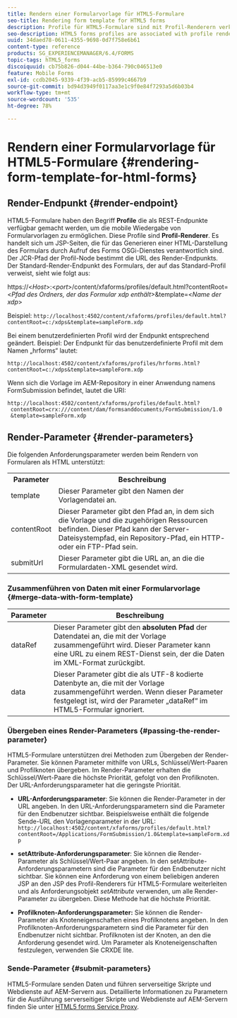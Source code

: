 ```yaml
---
title: Rendern einer Formularvorlage für HTML5-Formulare
seo-title: Rendering form template for HTML5 forms
description: Profile für HTML5-Formulare sind mit Profil-Renderern verknüpft. Profil-Renderer sind JSP-Seiten, auf denen Formulare im HTML-Format generiert werden. Dazu werden Forms OSGi-Dienste aufgerufen.
seo-description: HTML5 forms profiles are associated with profile renders. Profile Renders are JSP pages responsible for generating HTML representation of the form by calling the Forms OSGi service.
uuid: 34daed78-0611-4355-9698-0d7f758e6b61
content-type: reference
products: SG_EXPERIENCEMANAGER/6.4/FORMS
topic-tags: hTML5_forms
discoiquuid: cb75b826-d044-44be-b364-790c046513e0
feature: Mobile Forms
exl-id: ccdb2045-9339-4f39-acb5-85999c4667b9
source-git-commit: bd94d3949f0117aa3e1c9f0e84f7293a5d6b03b4
workflow-type: tm+mt
source-wordcount: '535'
ht-degree: 78%

---
```


# Rendern einer Formularvorlage für HTML5-Formulare {#rendering-form-template-for-html-forms}

## Render-Endpunkt {#render-endpoint}

HTML5-Formulare haben den Begriff **Profile** die als REST-Endpunkte verfügbar gemacht werden, um die mobile Wiedergabe von Formularvorlagen zu ermöglichen. Diese Profile sind **Profil-Renderer**. Es handelt sich um JSP-Seiten, die für das Generieren einer HTML-Darstellung des Formulars durch Aufruf des Forms OSGi-Dienstes verantwortlich sind. Der JCR-Pfad der Profil-Node bestimmt die URL des Render-Endpunkts. Der Standard-Render-Endpunkt des Formulars, der auf das Standard-Profil verweist, sieht wie folgt aus:

https://&lt;*Host*>:&lt;*port*>/content/xfaforms/profiles/default.html?contentRoot=&lt;*Pfad des Ordners, der das Formular xdp enthält*>&amp;template=&lt;*Name der xdp*>

Beispiel: `http://localhost:4502/content/xfaforms/profiles/default.html?contentRoot=c:/xdps&template=sampleForm.xdp`

Bei einem benutzerdefinierten Profil wird der Endpunkt entsprechend geändert. Beispiel: Der Endpunkt für das benutzerdefinierte Profil mit dem Namen „hrforms“ lautet:

`http://localhost:4502/content/xfaforms/profiles/hrforms.html?contentRoot=c:/xdps&template=sampleForm.xdp`

Wenn sich die Vorlage im AEM-Repository in einer Anwendung namens FormSubmission befindet, lautet die URI:

```
http://localhost:4502/content/xfaforms/profiles/default.html?
 contentRoot=crx:///content/dam/formsanddocuments/FormSubmission/1.0
 &template=sampleForm.xdp
```

## Render-Parameter {#render-parameters}

Die folgenden Anforderungsparameter werden beim Rendern von Formularen als HTML unterstützt:

<table> 
 <tbody> 
  <tr> 
   <th><strong>Parameter </strong></th> 
   <th><strong>Beschreibung</strong></th> 
  </tr> 
  <tr> 
   <td>template<br /> </td> 
   <td>Dieser Parameter gibt den Namen der Vorlagendatei an.<br /> </td> 
  </tr> 
  <tr> 
   <td>contentRoot<br /> </td> 
   <td>Dieser Parameter gibt den Pfad an, in dem sich die Vorlage und die zugehörigen Ressourcen befinden. Dieser Pfad kann der Server-Dateisystempfad, ein Repository-Pfad, ein HTTP- oder ein FTP-Pfad sein.<br /> </td> 
  </tr> 
  <tr> 
   <td>submitUrl<br /> </td> 
   <td>Dieser Parameter gibt die URL an, an die die Formulardaten-XML gesendet wird.<br /> </td> 
  </tr> 
 </tbody> 
</table>

### Zusammenführen von Daten mit einer Formularvorlage {#merge-data-with-form-template}

| Parameter | Beschreibung |
|---|---|
| dataRef | Dieser Parameter gibt den **absoluten Pfad** der Datendatei an, die mit der Vorlage zusammengeführt wird. Dieser Parameter kann eine URL zu einem REST-Dienst sein, der die Daten im XML-Format zurückgibt. |
| data | Dieser Parameter gibt die als UTF-8 kodierte Datenbyte an, die mit der Vorlage zusammengeführt werden. Wenn dieser Parameter festgelegt ist, wird der Parameter „dataRef“ im HTML5-Formular ignoriert. |

### Übergeben eines Render-Parameters {#passing-the-render-parameter}

HTML5-Formulare unterstützen drei Methoden zum Übergeben der Render-Parameter. Sie können Parameter mithilfe von URLs, Schlüssel/Wert-Paaren und Profilknoten übergeben. Im Render-Parameter erhalten die Schlüssel/Wert-Paare die höchste Priorität, gefolgt von den Profilknoten. Der URL-Anforderungsparameter hat die geringste Priorität.

* **URL-Anforderungsparameter**: Sie können die Render-Parameter in der URL angeben. In den URL-Anforderungsparametern sind die Parameter für den Endbenutzer sichtbar. Beispielsweise enthält die folgende Sende-URL den Vorlagenparameter in der URL: `http://localhost:4502/content/xfaforms/profiles/default.html?contentRoot=/Applications/FormSubmission/1.0&template=sampleForm.xdp`

* **setAttribute-Anforderungsparameter**: Sie können die Render-Parameter als Schlüssel/Wert-Paar angeben. In den setAttribute-Anforderungsparametern sind die Parameter für den Endbenutzer nicht sichtbar. Sie können eine Anforderung von einem beliebigen anderen JSP an den JSP des Profil-Renderers für HTML5-Formulare weiterleiten und als Anforderungsobjekt *setAttribute* verwenden, um alle Render-Parameter zu übergeben. Diese Methode hat die höchste Priorität.

* **Profilknoten-Anforderungsparameter:** Sie können die Render-Parameter als Knoteneigenschaften eines Profilknotens angeben. In den Profilknoten-Anforderungsparametern sind die Parameter für den Endbenutzer nicht sichtbar. Profilknoten ist der Knoten, an den die Anforderung gesendet wird. Um Parameter als Knoteneigenschaften festzulegen, verwenden Sie CRXDE lite.

### Sende-Parameter {#submit-parameters}

HTML5-Formulare senden Daten und führen serverseitige Skripte und Webdienste auf AEM-Servern aus. Detaillierte Informationen zu Parametern für die Ausführung serverseitiger Skripte und Webdienste auf AEM-Servern finden Sie unter [HTML5 forms Service Proxy](/help/forms/using/service-proxy.md).
